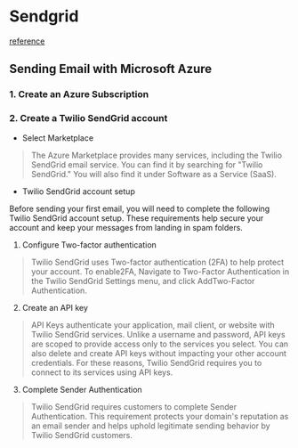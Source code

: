 #  Sendgrid

[reference](https://docs.sendgrid.com/for-developers/partners/microsoft-azure-2021#create-an-azure-subscriptio)

## Sending Email with Microsoft Azure

### 1. Create an Azure Subscription

### 2. Create a Twilio SendGrid account

- Select Marketplace
> The Azure Marketplace provides many services, including the Twilio SendGrid email service. You can find it by searching for "Twilio SendGrid." You will also find it under Software as a Service (SaaS).

- Twilio SendGrid account setup

Before sending your first email, you will need to complete the following Twilio SendGrid account setup. These requirements help secure your account and keep your messages from landing in spam folders.

1. Configure Two-factor authentication

> Twilio SendGrid uses Two-factor authentication (2FA) to help protect your account. To enable2FA, Navigate to Two-Factor Authentication in the Twilio SendGrid Settings menu, and click AddTwo-Factor Authentication.  

2. Create an API key

> API Keys authenticate your application, mail client, or website with Twilio SendGrid services. Unlike a username and password, API keys are scoped to provide access only to the services you select. You can also delete and create API keys without impacting your other account credentials. For these reasons, Twilio SendGrid requires you to connect to its services using API keys.


3. Complete Sender Authentication

> Twilio SendGrid requires customers to complete Sender Authentication. This requirement protects your domain's reputation as an email sender and helps uphold legitimate sending behavior by Twilio SendGrid customers.

